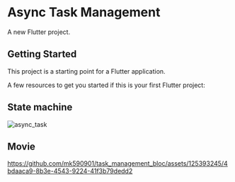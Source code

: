# Async Task Management

A new Flutter project.

## Getting Started

This project is a starting point for a Flutter application.

A few resources to get you started if this is your first Flutter project:

## State machine 

![async_task](https://github.com/mk590901/task_management_bloc/assets/125393245/f301926f-4bb8-491e-a053-9d601ae87dc6)

## Movie

https://github.com/mk590901/task_management_bloc/assets/125393245/4bdaaca9-8b3e-4543-9224-41f3b79dedd2


